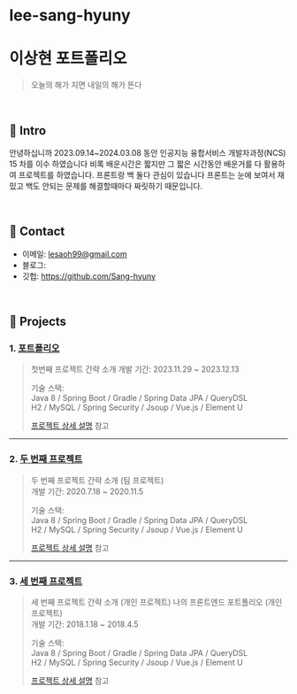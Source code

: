 # lee-sang-hyuny
# 이상현 포트폴리오
>오늘의 해가 지면 내일의 해가 뜬다

</br>

## :pushpin: Intro
안녕하십니까 2023.09.14~2024.03.08 동안 인공지능 융합서비스 개발자과정(NCS) 15 차를 이수 하였습니다 
비록 배운시간은 짧지만 그 짧은 시간동안 배운거를 다 활용하여 프로젝트를 하였습니다. 
프론트랑 백 둘다 관심이 있습니다
프론트는 눈에 보여서 재밌고 백도 안되는 문제를 해결할때마다 짜릿하기 때문입니다.

</br>

## :pushpin: Contact
- 이메일: lesaoh99@gmail.com
- 블로그: 
- 깃헙: https://github.com/Sang-hyuny

</br>

## :pushpin: Projects
### 1. [포트폴리오](https://github.com/SMHRD-2021-KDT-BigData-19/dicogram.git)
>첫번째 프로젝트 간략 소개 
>개발 기간: 2023.11.29 ~ 2023.12.13  
>  
>기술 스택:  
>Java 8 / Spring Boot / Gradle / Spring Data JPA / QueryDSL  
>H2 / MySQL / Spring Security / Jsoup / Vue.js / Element U  
>  
>[프로젝트 상세 설명](https://github.com/2021-SMHRD-KDT-AI-15/cbp.git) 참고

---

### 2. [두 번째 프로젝트](https://github.com/JungHyung2/gitio.io)
>두 번째 프로젝트 간략 소개  (팀 프로젝트)  
>개발 기간: 2020.7.18 ~ 2020.11.5  
>  
>기술 스택:  
>Java 8 / Spring Boot / Gradle / Spring Data JPA / QueryDSL  
>H2 / MySQL / Spring Security / Jsoup / Vue.js / Element U  
>  
>[프로젝트 상세 설명](https://github.com/JungHyung2/gitio.io) 참고

---

### 3. [세 번째 프로젝트](https://github.com/JungHyung2/gitio.io)
>세 번째 프로젝트 간략 소개  (개인 프로젝트)
>나의 프론트엔드 포트폴리오 (개인 프로젝트)  
>개발 기간: 2018.1.18 ~ 2018.4.5  
>  
>기술 스택:  
>Java 8 / Spring Boot / Gradle / Spring Data JPA / QueryDSL  
>H2 / MySQL / Spring Security / Jsoup / Vue.js / Element U  
>  
>[프로젝트 상세 설명](https://github.com/JungHyung2/gitio.io) 참고
